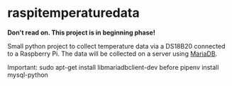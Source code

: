# raspitemperaturedata

__Don't read on. This project is in beginning phase!__

Small python project to collect temperature data via a DS18B20 connected to a Raspberry Pi.
The data will be collected on a server using [MariaDB](http://mariadb.org/).

Important: 
sudo apt-get install libmariadbclient-dev
before
pipenv install mysql-python

